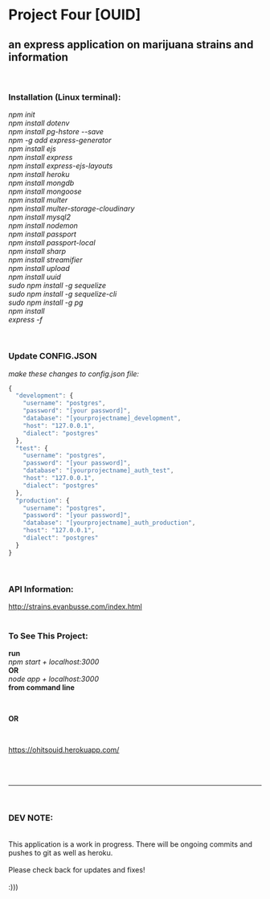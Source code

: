 # Project Four [OUID]

## an express application on marijuana strains and information
<br>

### Installation (Linux terminal):
*npm init*<br>
*npm install dotenv*<br>
*npm install pg-hstore --save*<br>
*npm -g add express-generator*<br>
*npm install ejs*<br>
*npm install express*<br>
*npm install express-ejs-layouts*<br>
*npm install heroku*<br>
*npm install mongdb*<br>
*npm install mongoose*<br>
*npm install multer*<br>
*npm install multer-storage-cloudinary*<br>
*npm install mysql2*<br>
*npm install nodemon*<br>
*npm install passport*<br>
*npm install passport-local*<br>
*npm install sharp*<br>
*npm install streamifier*<br>
*npm install upload*<br>
*npm install uuid*<br>
*sudo npm install -g sequelize*<br>
*sudo npm install -g sequelize-cli*<br>
*sudo npm install -g pg*<br>
*npm install*<br>
*express -f*
<br>

<br>

### Update CONFIG.JSON
*make these changes to config.json file:*
```js 
{
  "development": {
    "username": "postgres",
    "password": "[your password]",
    "database": "[yourprojectname]_development",
    "host": "127.0.0.1",
    "dialect": "postgres"
  },
  "test": {
    "username": "postgres",
    "password": "[your password]",
    "database": "[yourprojectname]_auth_test",
    "host": "127.0.0.1",
    "dialect": "postgres"
  },
  "production": {
    "username": "postgres",
    "password": "[your password]",
    "database": "[yourprojectname]_auth_production",
    "host": "127.0.0.1",
    "dialect": "postgres"
  }
}
```
<br>

### API Information:
http://strains.evanbusse.com/index.html<br>
<br>

### To See This Project:
<strong>run</strong>
<br>
*npm start + localhost:3000* 
<br>
<strong>OR</strong> 
<br>
*node app + localhost:3000* 
<br>
<strong>from command line</strong>

<br>

<strong>OR</strong>

<br>

https://ohitsouid.herokuapp.com/

<br>


<br>

<hr>
<br>

### DEV NOTE:
<br>
This application is a work in progress. There will be ongoing commits and pushes to git as well as heroku. <br>
<br>
Please check back for updates and fixes! <br>
<br>
:)))